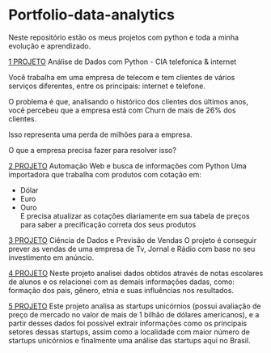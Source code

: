 # Portfolio-data-analytics
Neste repositório estão os meus projetos com python e toda a minha evolução e aprendizado.

[1 PROJETO](https://github.com/mclararibeiro/Portfolio-data-analytics/blob/8ce87d92b5f68967466807ea29175b5e1e478a1e/AN%C3%81LISE%20DE%20DADOS%20-%20check.ipynb)
Análise de Dados com Python - CIA telefonica & internet

Você trabalha em uma empresa de telecom e tem clientes de vários serviços diferentes, entre os principais: internet e telefone.

O problema é que, analisando o histórico dos clientes dos últimos anos, você percebeu que a empresa está com Churn de mais de 26% dos clientes.

Isso representa uma perda de milhões para a empresa.

O que a empresa precisa fazer para resolver isso?

[2 PROJETO](https://github.com/mclararibeiro/Portfolio-data-analytics/blob/8ce87d92b5f68967466807ea29175b5e1e478a1e/Automa%C3%A7%C3%A3o%20Web%20.ipynb)
Automação Web e busca de informações com Python
Uma importadora que trabalha com produtos com cotação em:
- Dólar
- Euro
- Ouro  
E precisa atualizar as cotações diariamente em sua tabela de preços para saber a precificação correta dos seus produtos

[3 PROJETO](https://github.com/mclararibeiro/Portfolio-data-analytics/blob/8ce87d92b5f68967466807ea29175b5e1e478a1e/Ciencia%20de%20Dados%20-%20Machine%20Learning.ipynb)
Ciência de Dados e Previsão de Vendas
O projeto é conseguir prever as vendas de uma empresa de Tv, Jornal e Rádio com base no seu investimento em anúncio.

[4 PROJETO](https://github.com/mclararibeiro/Portfolio-data-analytics/blob/8ce87d92b5f68967466807ea29175b5e1e478a1e/PROJETO%20ESCOLAR.ipynb)
Neste projeto analisei dados obtidos através de notas escolares de alunos e os relacionei com as demais informações dadas, como: formação dos pais, gênero, 
etnia e suas influências nos resultados.

[5 PROJETO](https://github.com/mclararibeiro/Portfolio-data-analytics/blob/8ce87d92b5f68967466807ea29175b5e1e478a1e/UNIC%C3%93RNIOS%20.ipynb)
Este projeto analisa as startups unicórnios (possui avaliação de preço de mercado no valor de mais de 1 bilhão de dólares americanos), e a partir desses dados foi possível extrair informações como os principais setores dessas startups, assim como a localidade com maior número de startups unicórnios e finalmente uma análise das startups aqui no Brasil.
